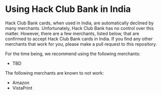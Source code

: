# Using Hack Club Bank in India

Hack Club Bank cards, when used in India, are automatically declined by many merchants. Unfortunately, Hack Club Bank has no control over this matter. However, there are a few merchants, listed below, that are confirmed to accept Hack Club Bank cards in India. If you find any other merchants that work for you, please make a pull request to this repository.

For the time being, we recommend using the following merchants:

- TBD

The following merchants are known to not work:

- Amazon
- VistaPrint
